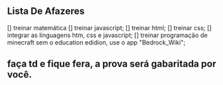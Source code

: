 ## Lista De Afazeres
[] treinar matemática
[] treinar javascript;
[] treinar html;
[] treinar css;
[] integrar as linguagens htm, css e javascript;
[] treinar programação de minecraft sem o education edidion, use o app "Bedrock_Wiki";
## faça td e fique fera, a prova será gabaritada por você.